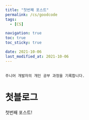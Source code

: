 ```yaml
---
title: "첫번째 포스트"
permalink: /cs/goodcode
tags:
  - [CS]

navigation: true
toc: true
toc_sticky: true

date: 2021-10-06
last_modified_at: 2021-10-06
---
```


![]()

`주니어 개발자의 개인 공부 과정을 기록합니다.`

# 첫블로그
첫번째 포스트!